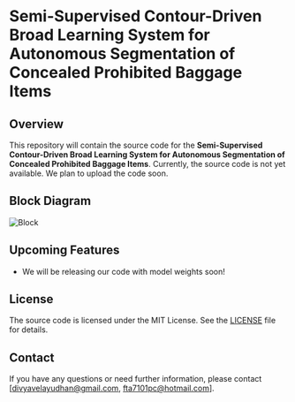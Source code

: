 # Semi-Supervised Contour-Driven Broad Learning System for Autonomous Segmentation of Concealed Prohibited Baggage Items

## Overview
This repository will contain the source code for the **Semi-Supervised Contour-Driven Broad Learning System for Autonomous Segmentation of Concealed Prohibited Baggage Items**. Currently, the source code is not yet available. We plan to upload the code soon.

## Block Diagram
![Block](https://github.com/user-attachments/assets/2d09da2d-e0c3-4a58-b347-85e490b6cdc4)

## Upcoming Features
- We will be releasing our code with model weights soon!

## License
The source code is licensed under the MIT License. See the [LICENSE](LICENSE) file for details.

## Contact
If you have any questions or need further information, please contact [divyavelayudhan@gmail.com, fta7101pc@hotmail.com].
